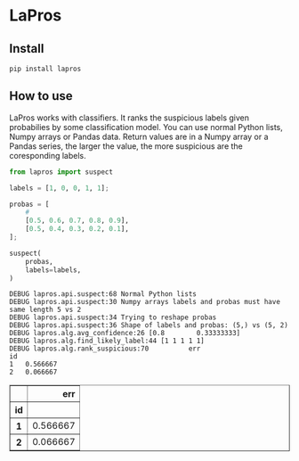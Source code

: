 LaPros
================

<!-- WARNING: THIS FILE WAS AUTOGENERATED! DO NOT EDIT! -->

## Install

`pip install lapros`

## How to use

LaPros works with classifiers. It ranks the suspicious labels given
probabilies by some classification model. You can use normal Python
lists, Numpy arrays or Pandas data. Return values are in a Numpy array
or a Pandas series, the larger the value, the more suspicious are the
coresponding labels.

``` python
from lapros import suspect
```

``` python
labels = [1, 0, 0, 1, 1];
```

``` python
probas = [
    #
    [0.5, 0.6, 0.7, 0.8, 0.9],
    [0.5, 0.4, 0.3, 0.2, 0.1],
];
```

``` python
suspect(
    probas,
    labels=labels,
)
```

    DEBUG lapros.api.suspect:68 Normal Python lists
    DEBUG lapros.api.suspect:30 Numpy arrays labels and probas must have same length 5 vs 2
    DEBUG lapros.api.suspect:34 Trying to reshape probas
    DEBUG lapros.api.suspect:36 Shape of labels and probas: (5,) vs (5, 2)
    DEBUG lapros.alg.avg_confidence:26 [0.8        0.33333333]
    DEBUG lapros.alg.find_likely_label:44 [1 1 1 1 1]
    DEBUG lapros.alg.rank_suspicious:70          err
    id          
    1   0.566667
    2   0.066667

<div>
<style scoped>
    .dataframe tbody tr th:only-of-type {
        vertical-align: middle;
    }

    .dataframe tbody tr th {
        vertical-align: top;
    }

    .dataframe thead th {
        text-align: right;
    }
</style>
<table border="1" class="dataframe">
  <thead>
    <tr style="text-align: right;">
      <th></th>
      <th>err</th>
    </tr>
    <tr>
      <th>id</th>
      <th></th>
    </tr>
  </thead>
  <tbody>
    <tr>
      <th>1</th>
      <td>0.566667</td>
    </tr>
    <tr>
      <th>2</th>
      <td>0.066667</td>
    </tr>
  </tbody>
</table>
</div>
